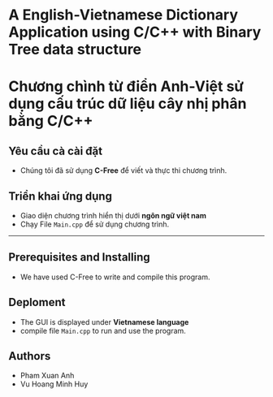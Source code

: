 # A English-Vietnamese Dictionary Application using C/C++ with Binary Tree data structure
# Chương chình từ điển Anh-Việt sử dụng cấu trúc dữ liệu cây nhị phân bằng C/C++

## Yêu cầu cà cài đặt
- Chúng tôi đã sử dụng **C-Free** để viết và thực thi chương trình.

## Triển khai ứng dụng
- Giao diện chương trình hiển thị dưới **ngôn ngữ việt nam** 
- Chạy File `Main.cpp` để sử dụng chương trình.
___
## Prerequisites and Installing
- We have used C-Free to write and compile this program.

## Deploment
- The GUI is displayed under **Vietnamese language**
- compile file `Main.cpp` to run and use the program.

## Authors
- Pham Xuan Anh
- Vu Hoang Minh Huy
